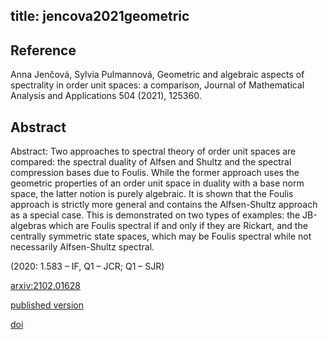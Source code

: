 title: jencova2021geometric
---


## Reference

Anna Jenčová, Sylvia Pulmannová, Geometric and algebraic aspects of spectrality in order unit spaces: a comparison, Journal of Mathematical Analysis and Applications 504 (2021), 125360.

## Abstract 

Abstract:  Two approaches to spectral theory of order unit spaces are compared: the
spectral duality of Alfsen and Shultz and the spectral compression bases due to
Foulis. While the former approach uses the geometric properties of an order
unit space in duality with a base norm space, the latter notion is purely
algebraic. It is shown that the Foulis approach is strictly more general and
contains the Alfsen-Shultz approach as a special case. This is demonstrated on
two types of examples: the JB-algebras which are Foulis spectral if and only if
they are Rickart, and the centrally symmetric state spaces, which may be Foulis
spectral while not necessarily Alfsen-Shultz spectral.


(2020: 1.583 – IF, Q1 – JCR; Q1 – SJR)


[arxiv:2102.01628](https://arxiv.org/abs/2102.01628)

[published version](jencova2021geometric/published.pdf)

[doi](https://doi.org/10.1016/j.jmaa.2021.125360)
